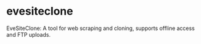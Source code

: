 # evesiteclone
EveSiteClone: A tool for web scraping and cloning, supports offline access and FTP uploads.
